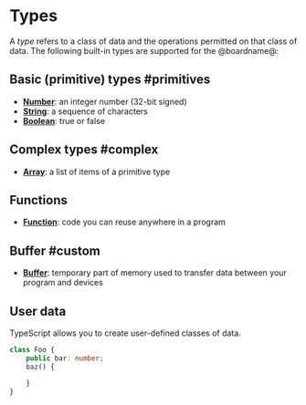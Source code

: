 # Types

A *type* refers to a class of data and the operations permitted on that class of data. 
The following built-in types are supported for the @boardname@:

## Basic (primitive) types #primitives

* **[Number](/types/number)**: an integer number (32-bit signed)
* **[String](/types/string)**: a sequence of characters
* **[Boolean](/types/boolean)**: true or false

## Complex types #complex

* **[Array](/types/array)**: a list of items of a primitive type

## Functions

* **[Function](types/function)**: code you can reuse anywhere in a program 

## Buffer #custom

* **[Buffer](types/buffer)**: temporary part of memory used to transfer data between your program and devices


## User data

TypeScript allows you to create user-defined classes of data. 

```typescript
class Foo {
    public bar: number;
    baz() {

    }
}
```
